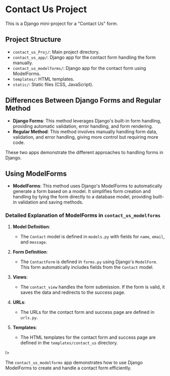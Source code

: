 # Contact Us Project

This is a Django mini-project for a "Contact Us" form.

## Project Structure

- `contact_us_Proj/`: Main project directory.
- `contact_us_app/`: Django app for the contact form handling the form manually.
- `contact_us_modelforms/`: Django app for the contact form using ModelForms.
- `templates/`: HTML templates.
- `static/`: Static files (CSS, JavaScript).

## Differences Between Django Forms and Regular Method

- **Django Forms**: This method leverages Django's built-in form handling, providing automatic validation, error handling, and form rendering.
- **Regular Method**: This method involves manually handling form data, validation, and error handling, giving more control but requiring more code.

These two apps demonstrate the different approaches to handling forms in Django.

## Using ModelForms

- **ModelForms**: This method uses Django's ModelForms to automatically generate a form based on a model. It simplifies form creation and handling by tying the form directly to a database model, providing built-in validation and saving methods.

### Detailed Explanation of ModelForms in `contact_us_modelforms`

1. **Model Definition**:
    - The `Contact` model is defined in `models.py` with fields for `name`, `email`, and `message`.



2. **Form Definition**:
    - The `ContactForm` is defined in `forms.py` using Django's `ModelForm`. This form automatically includes fields from the `Contact` model.

3. **Views**:
    - The `contact_view` handles the form submission. If the form is valid, it saves the data and redirects to the success page.

   
4. **URLs**:
    - The URLs for the contact form and success page are defined in `urls.py`.


5. **Templates**:
    - The HTML templates for the contact form and success page are defined in the `templates/contact_us` directory.

l>
   

The `contact_us_modelforms` app demonstrates how to use Django ModelForms to create and handle a contact form efficiently.



